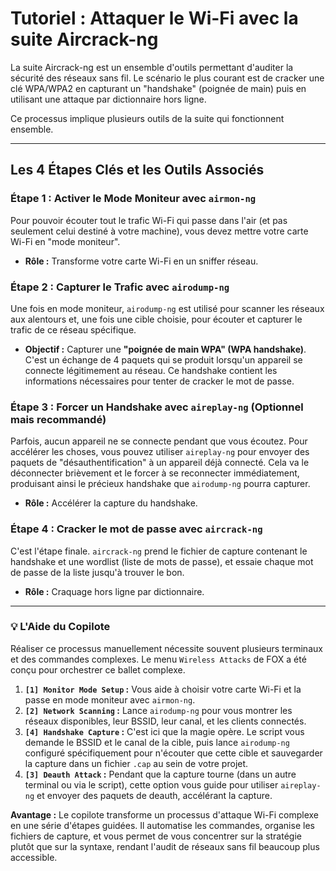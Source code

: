 # Tutoriel : Attaquer le Wi-Fi avec la suite Aircrack-ng

La suite Aircrack-ng est un ensemble d'outils permettant d'auditer la sécurité des réseaux sans fil. Le scénario le plus courant est de cracker une clé WPA/WPA2 en capturant un "handshake" (poignée de main) puis en utilisant une attaque par dictionnaire hors ligne.

Ce processus implique plusieurs outils de la suite qui fonctionnent ensemble.

---

## Les 4 Étapes Clés et les Outils Associés

### Étape 1 : Activer le Mode Moniteur avec `airmon-ng`

Pour pouvoir écouter tout le trafic Wi-Fi qui passe dans l'air (et pas seulement celui destiné à votre machine), vous devez mettre votre carte Wi-Fi en "mode moniteur".

-   **Rôle :** Transforme votre carte Wi-Fi en un sniffer réseau.

### Étape 2 : Capturer le Trafic avec `airodump-ng`

Une fois en mode moniteur, `airodump-ng` est utilisé pour scanner les réseaux aux alentours et, une fois une cible choisie, pour écouter et capturer le trafic de ce réseau spécifique.

-   **Objectif :** Capturer une **"poignée de main WPA" (WPA handshake)**. C'est un échange de 4 paquets qui se produit lorsqu'un appareil se connecte légitimement au réseau. Ce handshake contient les informations nécessaires pour tenter de cracker le mot de passe.

### Étape 3 : Forcer un Handshake avec `aireplay-ng` (Optionnel mais recommandé)

Parfois, aucun appareil ne se connecte pendant que vous écoutez. Pour accélérer les choses, vous pouvez utiliser `aireplay-ng` pour envoyer des paquets de "désauthentification" à un appareil déjà connecté. Cela va le déconnecter brièvement et le forcer à se reconnecter immédiatement, produisant ainsi le précieux handshake que `airodump-ng` pourra capturer.

-   **Rôle :** Accélérer la capture du handshake.

### Étape 4 : Cracker le mot de passe avec `aircrack-ng`

C'est l'étape finale. `aircrack-ng` prend le fichier de capture contenant le handshake et une wordlist (liste de mots de passe), et essaie chaque mot de passe de la liste jusqu'à trouver le bon.

-   **Rôle :** Craquage hors ligne par dictionnaire.

---

### 💡 L'Aide du Copilote

Réaliser ce processus manuellement nécessite souvent plusieurs terminaux et des commandes complexes. Le menu `Wireless Attacks` de FOX a été conçu pour orchestrer ce ballet complexe.

1.  **`[1] Monitor Mode Setup` :** Vous aide à choisir votre carte Wi-Fi et la passe en mode moniteur avec `airmon-ng`.
2.  **`[2] Network Scanning` :** Lance `airodump-ng` pour vous montrer les réseaux disponibles, leur BSSID, leur canal, et les clients connectés.
3.  **`[4] Handshake Capture` :** C'est ici que la magie opère. Le script vous demande le BSSID et le canal de la cible, puis lance `airodump-ng` configuré spécifiquement pour n'écouter que cette cible et sauvegarder la capture dans un fichier `.cap` au sein de votre projet.
4.  **`[3] Deauth Attack` :** Pendant que la capture tourne (dans un autre terminal ou via le script), cette option vous guide pour utiliser `aireplay-ng` et envoyer des paquets de deauth, accélérant la capture.

**Avantage :** Le copilote transforme un processus d'attaque Wi-Fi complexe en une série d'étapes guidées. Il automatise les commandes, organise les fichiers de capture, et vous permet de vous concentrer sur la stratégie plutôt que sur la syntaxe, rendant l'audit de réseaux sans fil beaucoup plus accessible.
